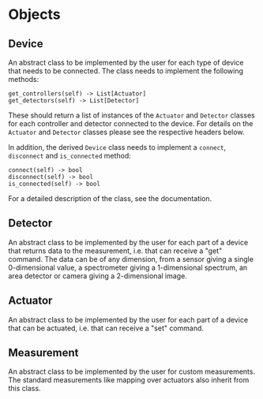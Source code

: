 # Objects
## Device
An abstract class to be implemented by the user for each type of device that needs to be connected. The class needs to
implement the following methods:
```
get_controllers(self) -> List[Actuator]
get_detectors(self) -> List[Detector]
```
These should return a list of instances of the `Actuator` and `Detector` classes for each controller and detector 
connected to the device. For details on the `Actuator` and `Detector` classes please see the respective headers below.

In addition, the derived `Device` class needs to implement a `connect`, `disconnect` and `is_connected` method:
```
connect(self) -> bool
disconnect(self) -> bool
is_connected(self) -> bool
```
For a detailed description of the class, see the documentation.

## Detector
An abstract class to be implemented by the user for each part of a device that returns data to the measurement, i.e. 
that can receive a "get" command.
The data can be of any dimension, from a sensor giving a single 0-dimensional value, a spectrometer giving a 
1-dimensional spectrum, an area detector or camera giving a 2-dimensional image.

## Actuator
An abstract class to be implemented by the user for each part of a device that can be actuated, i.e. that can receive
a "set" command.

## Measurement
An abstract class to be implemented by the user for custom measurements. 
The standard measurements like mapping over actuators also inherit from this class.
